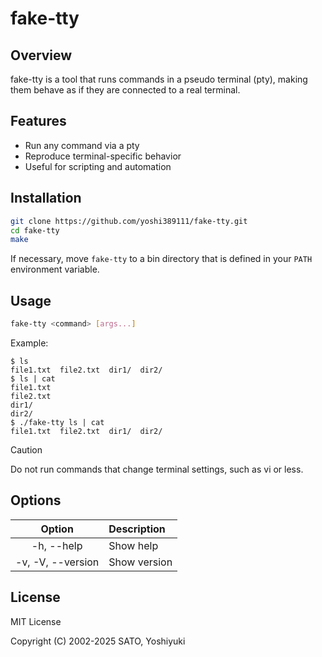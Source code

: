 # fake-tty

## Overview

fake-tty is a tool that runs commands in a pseudo terminal (pty), making them behave as if they are connected to a real terminal.

## Features

- Run any command via a pty
- Reproduce terminal-specific behavior
- Useful for scripting and automation

## Installation

```sh
git clone https://github.com/yoshi389111/fake-tty.git
cd fake-tty
make
```

If necessary, move `fake-tty` to a bin directory that is defined in your `PATH` environment variable.

## Usage

```sh
fake-tty <command> [args...]
```

Example:

```
$ ls
file1.txt  file2.txt  dir1/  dir2/
$ ls | cat
file1.txt
file2.txt
dir1/
dir2/
$ ./fake-tty ls | cat
file1.txt  file2.txt  dir1/  dir2/
```

> [!CAUTION]
> Do not run commands that change terminal settings, such as vi or less.

## Options

|      Option       | Description  |
| :---------------: | :----------- |
|    -h, --help     | Show help    |
| -v, -V, --version | Show version |

## License

MIT License

Copyright (C) 2002-2025 SATO, Yoshiyuki

